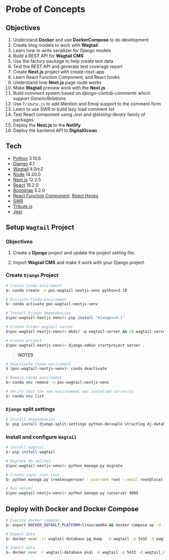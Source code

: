 # Probe of Concepts

## Objectives
1. Understand **Docker** and use **DockerCompose** to do development
2. Create blog models to work with **Wagtail**
3. Learn how to write serializer for Django models
4. Build a REST API for **Wagtail CMS**
5. Use the factory package to help create test data
6. Test the REST API and generate test coverage report
7. Create **Next.js** project with create-next-app
8. Learn React Function Component, and React hooks
9. Understand how **Next.js** page route works
10. Make **Wagtail** preview work with the **Next.js**
11. Build comment system based on *django-contrib-comments* which support *GenericRelations*
12. Use `Tribute.js` to add Mention and Emoji support to the comment form
13. Learn to use SWR to build lazy load comment list
14. Test React component using *Jest* and *@testing-library* family of packages
15. Deploy the **Next.js** to the **Netlify**
16. Deploy the backend API to **DigitalOcean**

## Tech
- [Python](https://docs.python.org/3/whatsnew/3.10.html) 3.10.6
- [Django](https://devdocs.io/django~4.1/) 4.1
- [Wagtail](https://docs.wagtail.org/en/latest/releases/4.0.html) 4.0rc2
- [Node](https://nodejs.org/docs/latest-v14.x/api/) 14.20.0
- [Next.js](https://nextjs.org/learn/foundations/about-nextjs/what-is-nextjs) 12.2.5
- [React](https://reactjs.org/docs/getting-started.html) 18.2.0
- [Bootstrap](https://getbootstrap.com/docs/5.2/getting-started/introduction/) 5.2.0
- [React Function Component](https://www.knowledgehut.com/blog/web-development/react-functional-components), [React Hooks](https://fettblog.eu/typescript-react/hooks/)
- [SWR](https://swr.vercel.app/)
- [Tribute.js](https://www.npmjs.com/package/tributejs)
- [Jest](https://jestjs.io/docs/getting-started)

## Setup `Wagtail` Project
### Objectives
1. Create a **Django** project and update the project setting file.

2. Import **Wagtail CMS** and make it work with your Django project.

### Create `Django` Project
```bash
# Create Conda enviroment
$> conda create -n poc-wagtail-nextjs-venv python=3.10

# Activate Conda enviroment
$> conda activate poc-wagtail-nextjs-venv

# Install Django dependencies
$(poc-wagtail-nextjs-venv)> pip install "django==4.1"

# Create folder wagtail-server
$(poc-wagtail-nextjs-venv)> mkdir -p wagtail-server && cd wagtail-server

# Create project
$(poc-wagtail-nextjs-venv)> django-admin startproject server .
```
> **NOTES**
```bash
# Deactivate Conda enviroment
$ (poc-wagtail-nextjs-venv)> conda deactivate

# Remove Conda enviroment
$> conda env remove -n poc-wagtail-nextjs-venv

# Verify that the new environment was installed correctly
$> conda env list
```

### `Django` split settings

```bash
# Install dependencies
$> pip install django-split-settings python-decouple structlog dj-database-url nplusone django-querycount ipython bcrypt psycopg2-binary
```


### Install and configure `Wagtail`
```bash
# Install wagtail
$> pip install wagtail
```

```bash
# Migrate db.sqlite3 
$(poc-wagtail-nextjs-venv)> python manage.py migrate

# Create super user root
$> python manage.py createsuperuser --username root --email root@local.test

# Run server
$(poc-wagtail-nextjs-venv)> python manage.py runserver 9099
```

## Deploy with Docker and Docker Compose

```bash
# Execute docker compose
$> export DOCKER_DEFAULT_PLATFORM=linux/amd64 && docker compose up -d --build

# Export data
$> docker exec -it wagtail-database pg_dump  -U wagtail -p 5432 -d wagtail_db > db/wagtail_db.sql

# Import data
$> docker exec -i wagtail-database psql -U wagtail -p 5432 -d wagtail_db < db/wagtail_db.sql
``` 